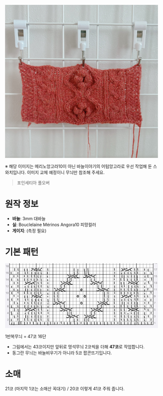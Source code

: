 ![](../../imgs/poinsettia1.jpg)

※ 해당 이미지는 메리노앙고라10이 아닌 바늘이야기의 어텀앙고라로 우선 작업해 둔 스와치입니다. 이미지 교체 예정이니 무늬만 참조해 주세요.

> 포인세티아 풀오버

# 원작 정보

* **바늘**: 3mm 대바늘
* **실**: Bouclelaine Mérinos Angora10 피망컬러
* **게이지**: (측정 필요)

# 기본 패턴

![](../../imgs/poinsettia.jpg)

1반복무늬 = 47코 16단

* 그림에서는 43코이지만 앞뒤로 멍석무늬 2코씩을 더해 **47코**로 작업합니다.
* 동그란 무늬는 바늘비우기가 아니라 5코 팝콘뜨기입니다.

# 소매

21코 (마지막 1코는 소매산 꼭대기) / 20코 이렇게 41코 주워 줍니다.